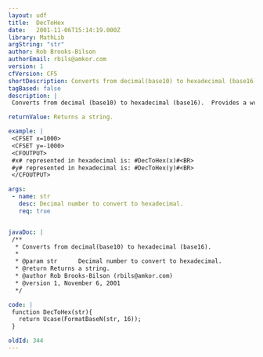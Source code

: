 ```yaml
---
layout: udf
title:  DecToHex
date:   2001-11-06T15:14:19.000Z
library: MathLib
argString: "str"
author: Rob Brooks-Bilson
authorEmail: rbils@amkor.com
version: 1
cfVersion: CF5
shortDescription: Converts from decimal(base10) to hexadecimal (base16).
tagBased: false
description: |
 Converts from decimal (base10) to hexadecimal (base16).  Provides a wrapper around the BIF FormatBaseN.  Converts both positive and negative numbers.

returnValue: Returns a string.

example: |
 <CFSET x=1000>
 <CFSET y=-1000>
 <CFOUTPUT>
 #x# represented in hexadecimal is: #DecToHex(x)#<BR>
 #y# represented in hexadecimal is: #DecToHex(y)#<BR>
 </CFOUTPUT>

args:
 - name: str
   desc: Decimal number to convert to hexadecimal.
   req: true


javaDoc: |
 /**
  * Converts from decimal(base10) to hexadecimal (base16).
  * 
  * @param str      Decimal number to convert to hexadecimal. 
  * @return Returns a string. 
  * @author Rob Brooks-Bilson (rbils@amkor.com) 
  * @version 1, November 6, 2001 
  */

code: |
 function DecToHex(str){
   return Ucase(FormatBaseN(str, 16));
 }

oldId: 344
---
```


